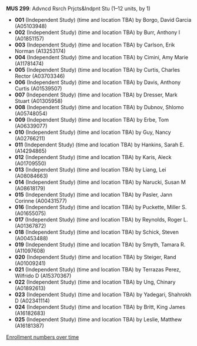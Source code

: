 **MUS 299**: Advncd Rsrch Prjcts&Indpnt Stu (1–12 units, by 1)

- **001** (Independent Study) (time and location TBA) by Borgo, David Garcia (A05103948)
- **002** (Independent Study) (time and location TBA) by Burr, Anthony I (A01851157)
- **003** (Independent Study) (time and location TBA) by Carlson, Erik Norman (A13253174)
- **004** (Independent Study) (time and location TBA) by Cimini, Amy Marie (A11781474)
- **005** (Independent Study) (time and location TBA) by Curtis, Charles Rector (A03703346)
- **006** (Independent Study) (time and location TBA) by Davis, Anthony Curtis (A01539507)
- **007** (Independent Study) (time and location TBA) by Dresser, Mark Stuart (A01305958)
- **008** (Independent Study) (time and location TBA) by Dubnov, Shlomo (A05748054)
- **009** (Independent Study) (time and location TBA) by Erbe, Tom (A06339077)
- **010** (Independent Study) (time and location TBA) by Guy, Nancy (A02766211)
- **011** (Independent Study) (time and location TBA) by Hankins, Sarah E. (A14294865)
- **012** (Independent Study) (time and location TBA) by Karis, Aleck (A01709550)
- **013** (Independent Study) (time and location TBA) by Liang, Lei (A08084663)
- **014** (Independent Study) (time and location TBA) by Narucki, Susan M (A08618179)
- **015** (Independent Study) (time and location TBA) by Pasler, Jann Corinne (A00431577)
- **016** (Independent Study) (time and location TBA) by Puckette, Miller S. (A01655075)
- **017** (Independent Study) (time and location TBA) by Reynolds, Roger L. (A01367872)
- **018** (Independent Study) (time and location TBA) by Schick, Steven (A00453488)
- **019** (Independent Study) (time and location TBA) by Smyth, Tamara R. (A11097608)
- **020** (Independent Study) (time and location TBA) by Steiger, Rand (A01009241)
- **021** (Independent Study) (time and location TBA) by Terrazas Perez, Wilfrido D (A15370367)
- **022** (Independent Study) (time and location TBA) by Ung, Chinary (A01892613)
- **023** (Independent Study) (time and location TBA) by Yadegari, Shahrokh D (A02341114)
- **024** (Independent Study) (time and location TBA) by Britt, King James (A16182683)
- **025** (Independent Study) (time and location TBA) by Leslie, Matthew (A16181387)

[Enrollment numbers over time](./MUS299.tsv)
